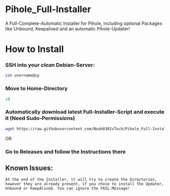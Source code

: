 # Pihole_Full-Installer
A Full-Complete-Automatic Installer for Pihole, including optional Packages like Unbound, Keepalived and an automatic Pihole-Updater!

# How to Install
### SSH into your *clean* Debian-Server:
```bash
ssh username@ip
```
### Move to Home-Directory
```bash
cd
```
### Automatically download latest Full-Installer-Script and execute it (Need Sudo-Permissions)
```bash
wget https://raw.githubusercontent.com/Noah0302sTech/Pihole_Full-Installer/master/Debian/Pihole-Full-Installer-Debian-Noah0302sTech.sh && sudo bash Pihole-Full-Installer-Debian-Noah0302sTech.sh
```
OR
### Go to Releases and follow the Instructions there

## Known Issues:

    At the end of the Installer, it will try to create the Directories, however they are already present, if you chose to install the Updater, Unbound or KeepAliveD. You can ignore the FAIL-Message!
